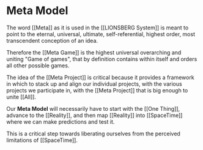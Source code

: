 # Meta Model

The word [[Meta]] as it is used in the [[LIONSBERG System]] is meant to point to the eternal, universal, ultimate, self-referential, highest order, most transcendent conception of an idea. 

Therefore the [[Meta Game]] is the highest universal overarching and uniting "Game of games", that by definition contains within itself and orders all other possible games.

The idea of the [[Meta Project]] is critical because it provides a framework in which to stack up and align our individual projects, with the various projects we participate in, with the [[Meta Project]] that is big enough to unite [[All]].  

Our **Meta Model** will necessarily have to start with the [[One Thing]], advance to the [[Reality]], and then map [[Reality]] into [[SpaceTime]] where we can make predictions and test it. 

This is a critical step towards liberating ourselves from the perceived limitations of [[SpaceTime]]. 